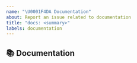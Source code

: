 ```yaml
---
name: "\U0001F4DA Documentation"
about: Report an issue related to documentation
title: "docs: <summary>"
labels: documentation
---
```


## 📚 Documentation

<!-- A clear and concise description of what content in the documentation is an issue. -->